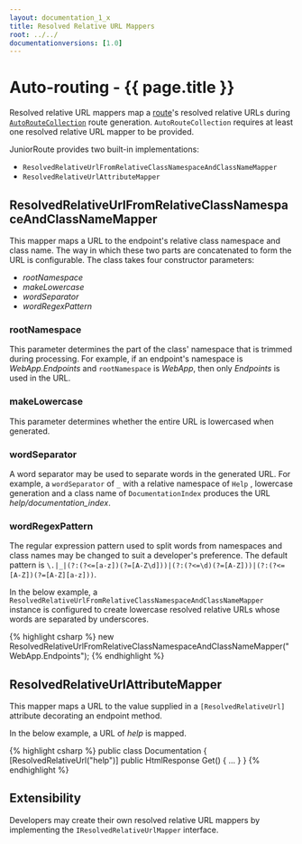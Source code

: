 ```yaml
---
layout: documentation_1_x
title: Resolved Relative URL Mappers
root: ../../
documentationversions: [1.0]
---
```

Auto-routing - {{ page.title }}
=
Resolved relative URL mappers map a [route](routes.html)'s resolved relative URLs during [```AutoRouteCollection```](autoroutecollection.html) route generation. ```AutoRouteCollection``` requires at least one resolved relative URL mapper to be provided.

JuniorRoute provides two built-in implementations:
* ```ResolvedRelativeUrlFromRelativeClassNamespaceAndClassNameMapper```
* ```ResolvedRelativeUrlAttributeMapper```

ResolvedRelativeUrlFromRelativeClassNamespaceAndClassNameMapper
-
This mapper maps a URL to the endpoint's relative class namespace and class name. The way in which these two parts are concatenated to form the URL is configurable. The class takes four constructor parameters:
* *rootNamespace*
* *makeLowercase*
* *wordSeparator*
* *wordRegexPattern*

### rootNamespace

This parameter determines the part of the class' namespace that is trimmed during processing. For example, if an endpoint's namespace is *WebApp.Endpoints* and ```rootNamespace``` is *WebApp*, then only *Endpoints* is used in the URL.

### makeLowercase

This parameter determines whether the entire URL is lowercased when generated.

### wordSeparator

A word separator may be used to separate words in the generated URL. For example, a ```wordSeparator``` of ```_``` with a relative namespace of ```Help``` , lowercase generation and a class name of ```DocumentationIndex``` produces the URL *help/documentation_index*.

### wordRegexPattern

The regular expression pattern used to split words from namespaces and class names may be changed to suit a developer's preference. The default pattern is ```\.|_|(?:(?<=[a-z])(?=[A-Z\d]))|(?:(?<=\d)(?=[A-Z]))|(?:(?<=[A-Z])(?=[A-Z][a-z]))```.

In the below example, a ```ResolvedRelativeUrlFromRelativeClassNamespaceAndClassNameMapper``` instance is configured to create lowercase resolved relative URLs whose words are separated by underscores.

{% highlight csharp %}
new ResolvedRelativeUrlFromRelativeClassNamespaceAndClassNameMapper("WebApp.Endpoints");
{% endhighlight %}

ResolvedRelativeUrlAttributeMapper
-
This mapper maps a URL to the value supplied in a ```[ResolvedRelativeUrl]``` attribute decorating an endpoint method.

In the below example, a URL of *help* is mapped.

{% highlight csharp %}
public class Documentation
{
  [ResolvedRelativeUrl("help")]
  public HtmlResponse Get()
  {
    ...
  }
}
{% endhighlight %}

Extensibility
-
Developers may create their own resolved relative URL mappers by implementing the ```IResolvedRelativeUrlMapper``` interface.